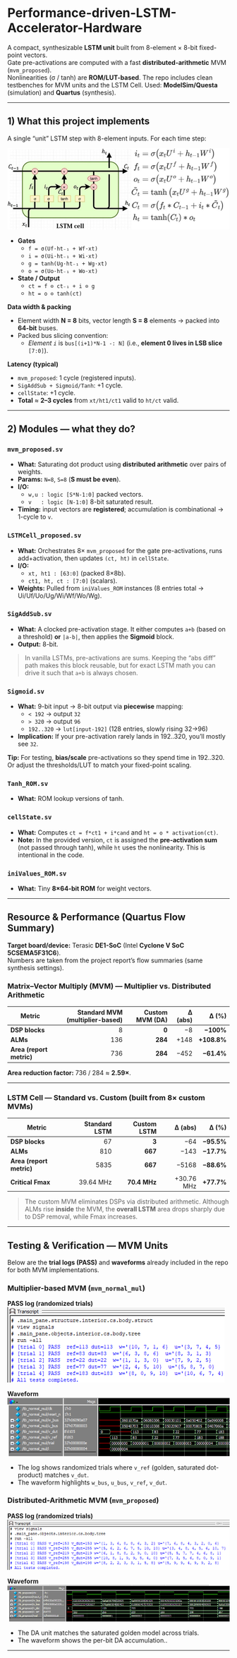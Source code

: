 # Performance-driven-LSTM-Accelerator-Hardware

A compact, synthesizable **LSTM unit** built from 8-element × 8-bit fixed-point vectors.  
Gate pre-activations are computed with a fast **distributed-arithmetic** MVM (`mvm_proposed`).  
Nonlinearities (σ / tanh) are **ROM/LUT-based**. The repo includes clean testbenches
 for MVM units and the LSTM Cell. 
 Used: **ModelSim/Questa** (simulation) and **Quartus** (synthesis).

---

## 1) What this project implements

A single “unit” LSTM step with 8-element inputs. For each time step:

![LSTM Cell block diagram](LSTM_Cell.png)

- **Gates**
  - `f = σ(Uf·ht₋₁ + Wf·xt)`
  - `i = σ(Ui·ht₋₁ + Wi·xt)`
  - `g = tanh(Ug·ht₋₁ + Wg·xt)`
  - `o = σ(Uo·ht₋₁ + Wo·xt)`
- **State / Output**
  - `ct = f ⊙ ct₋₁ + i ⊙ g`
  - `ht = o ⊙ tanh(ct)`
  
**Data width & packing**
- Element width **N = 8** bits, vector length **S = 8** elements → packed into **64-bit** buses.
- Packed bus slicing convention:
  - *Element `i`* is `bus[(i+1)*N-1 -: N]` (i.e., **element 0 lives in LSB slice** `[7:0]`).

**Latency (typical)**
- `mvm_proposed`: 1 cycle (registered inputs).
- `SigAddSub + Sigmoid/Tanh`: +1 cycle.
- `cellState`: +1 cycle.
- **Total** ≈ **2–3 cycles** from `xt/ht1/ct1` valid to `ht/ct` valid.

---

## 2) Modules — what they do?

### `mvm_proposed.sv`
- **What:** Saturating dot product using **distributed arithmetic** over pairs of weights.
- **Params:** `N=8`, `S=8` (**S must be even**).
- **I/O:**  
  - `w,u : logic [S*N-1:0]` packed vectors.  
  - `v   : logic [N-1:0]` 8-bit saturated result.
- **Timing:** input vectors are **registered**; accumulation is combinational → 1-cycle to `v`.

### `LSTMCell_proposed.sv`
- **What:** Orchestrates 8× `mvm_proposed` for the gate pre-activations, runs add+activation,
  then updates `(ct, ht)` in `cellState`.
- **I/O:**  
  - `xt, ht1 : [63:0]` (packed 8×8b).  
  - `ct1, ht, ct : [7:0]` (scalars).
- **Weights:** Pulled from `iniValues_ROM` instances (8 entries total → Ui/Uf/Uo/Ug/Wi/Wf/Wo/Wg).

### `SigAddSub.sv`
- **What:** A clocked pre-activation stage. It either computes `a+b` (based on a threshold)
  **or** `|a-b|`, then applies the **Sigmoid** block.
- **Output:** 8-bit.

> In vanilla LSTMs, pre-activations are sums. Keeping the “abs diff” path makes this block reusable,
> but for exact LSTM math you can drive it such that `a+b` is always chosen.

### `Sigmoid.sv`
- **What:** 9-bit input → 8-bit output via **piecewise** mapping:
  - `< 192` → output `32`  
  - `> 320` → output `96`  
  - `192..320` → `lut[input-192]` (128 entries, slowly rising 32→96)
- **Implication:** If your pre-activation rarely lands in 192..320, you’ll mostly see `32`.

**Tip:** For testing, **bias/scale** pre-activations so they spend time in 192..320.
Or adjust the thresholds/LUT to match your fixed-point scaling.

### `Tanh_ROM.sv`
- **What:** ROM lookup versions of tanh.

### `cellState.sv`
- **What:** Computes `ct = f*ct1 + i*cand` and `ht = o * activation(ct)`.
- **Note:** In the provided version, `ct` is assigned the **pre-activation sum** (not passed through tanh),
  while `ht` uses the nonlinearity. This is intentional in the code.

### `iniValues_ROM.sv`
- **What:** Tiny **8×64-bit ROM** for weight vectors.

---

## Resource & Performance (Quartus Flow Summary)

**Target board/device:** Terasic **DE1-SoC** (Intel **Cyclone V SoC 5CSEMA5F31C6**).  
Numbers are taken from the project report’s flow summaries (same synthesis settings).

### Matrix–Vector Multiply (MVM) — Multiplier vs. Distributed Arithmetic

| Metric | Standard MVM (multiplier-based) | Custom MVM (DA) | Δ (abs) | Δ (%) |
|---|---:|---:|---:|---:|
| **DSP blocks** | 8 | **0** | −8 | **−100%** |
| **ALMs** | 136 | **284** | +148 | **+108.8%** |
| **Area (report metric)** | 736 | **284** | −452 | **−61.4%** |

**Area reduction factor:** 736 / 284 ≈ **2.59×**.

---

### LSTM Cell — Standard vs. Custom (built from 8× custom MVMs)

| Metric | Standard LSTM | Custom LSTM | Δ (abs) | Δ (%) |
|---|---:|---:|---:|---:|
| **DSP blocks** | 67 | **3** | −64 | **−95.5%** |
| **ALMs** | 810 | **667** | −143 | **−17.7%** |
| **Area (report metric)** | 5835 | **667** | −5168 | **−88.6%** |
| **Critical Fmax** | 39.64 MHz | **70.4 MHz** | +30.76 MHz | **+77.7%** |

> The custom MVM eliminates DSPs via distributed arithmetic. Although ALMs rise **inside** the MVM, the **overall LSTM** area drops sharply due to DSP removal, while Fmax increases.

---

## Testing & Verification — MVM Units

Below are the **trial logs (PASS)** and **waveforms** already included in the repo for both MVM implementations.

### Multiplier-based MVM (`mvm_normal_mul`)

**PASS log (randomized trials)**  
![mvm_normal_mul PASS log](mvm_normal_mul/mvm_normal4x4(Questa).png)

**Waveform**  
![mvm_normal_mul waveform](mvm_normal_mul/mvm_normal4x4(wave).png)

- The log shows randomized trials where `v_ref` (golden, saturated dot-product) matches `v_dut`.
- The waveform highlights `w_bus`, `u_bus`, `v_ref`, `v_dut`.

### Distributed-Arithmetic MVM (`mvm_proposed`)

**PASS log (randomized trials)**  
![mvm_proposed PASS log](mvm_proposed/mvm_proposed8x8(Questa).png)

**Waveform**  
![mvm_proposed waveform](mvm_proposed/mvm_proposed8x8(wave).png)

- The DA unit matches the saturated golden model across trials.
- The waveform shows the per-bit DA accumulation..

---

